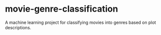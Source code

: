 # movie-genre-classification
A  machine learning project for classifying movies into genres based on plot descriptions.
